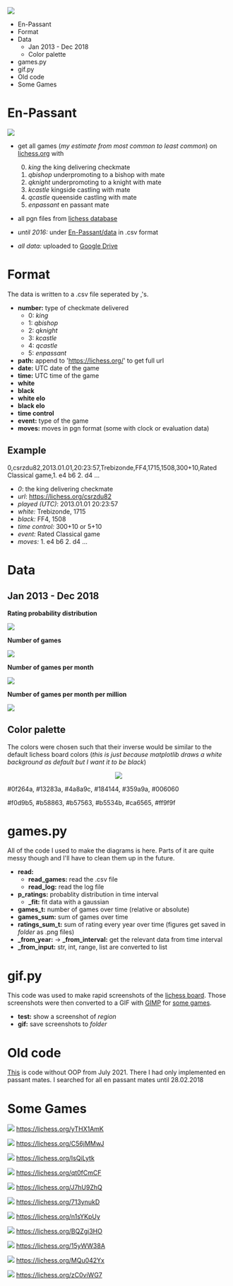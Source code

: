 ![](/blob/main/figures/logo.png)

- En-Passant
- Format
- Data
  - Jan 2013 - Dec 2018
  - Color palette
- games.py
- gif.py
- Old code
- Some Games

# En-Passant
![](https://github.com/leftgoes/En-Passant/blob/main/figures/logo.gif)
- get all games (*my estimate from most common to least common*) on [lichess.org](https://lichess.org/) with

  0. *king* the king delivering checkmate
  1. *qbishop* underpromoting to a bishop with mate
  2. *qknight* underpromoting to a knight with mate
  3. *kcastle* kingside castling with mate
  4. *qcastle* queenside castling with mate
  5. *enpassant* en passant mate
    
- all pgn files from [lichess database](https://database.lichess.org/)
- *until 2016:* under [En-Passant/data](https://github.com/leftgoes/En-Passant/tree/main/data) in .csv format
- *all data:* uploaded to [Google Drive](https://drive.google.com/drive/folders/1CwcH0tKB3Gq-M4ZNeDIyZ1CfaqueTHOo?usp=sharing)

# Format
The data is written to a .csv file seperated by ,'s.

- **number:** type of checkmate delivered
  - 0: *king*
  - 1: *qbishop*
  - 2: *qknight*
  - 3: *kcastle*
  - 4: *qcastle*
  - 5: *enpassant*
- **path:** append to 'https://lichess.org/' to get full url
- **date:** UTC date of the game
- **time:** UTC time of the game
- **white**
- **black**
- **white elo**
- **black elo**
- **time control**
- **event:** type of the game
- **moves:** moves in pgn format (some with clock or evaluation data)
## Example
0,csrzdu82,2013.01.01,20:23:57,Trebizonde,FF4,1715,1508,300+10,Rated Classical game,1. e4 b6 2. d4 ...

- *0*: the king delivering checkmate
- *url*: https://lichess.org/csrzdu82
- *played (UTC)*: 2013.01.01 20:23:57
- *white:* Trebizonde, 1715
- *black:* FF4, 1508
- *time control:* 300+10 or 5+10
- *event:* Rated Classical game
- *moves:* 1. e4 b6 2. d4 ...

# Data
## Jan 2013 - Dec 2018
**Rating probability distribution**

![](https://github.com/leftgoes/En-Passant/blob/main/figures/2013-1-2019-1.gif?raw=true)

**Number of games**

![](https://github.com/leftgoes/En-Passant/blob/main/figures/2013-1-2019-1-s.png?raw=true)

**Number of games per month**

![](https://github.com/leftgoes/En-Passant/blob/main/figures/2013-1-2019-1-g.png?raw=true)

**Number of games per month per million**

![](https://github.com/leftgoes/En-Passant/blob/main/figures/2013-1-2019-1-gpm.png?raw=true)

## Color palette
The colors were chosen such that their inverse would be similar to the default lichess board colors (*this is just because matplotlib draws a white background as default but I want it to be black*)

<p align="center"><img src="https://github.com/leftgoes/En-Passant/blob/main/figures/colors.png" /></p>

#0f264a, #13283a, #4a8a9c, #184144, #359a9a, #006060

#f0d9b5, #b58863, #b57563, #b5534b, #ca6565, #ff9f9f

# games.py
All of the code I used to make the diagrams is here. Parts of it are quite messy though and I'll have to clean them up in the future.
- **read:**
    - **read_games:** read the .csv file
    - **read_log:** read the log file
- **p_ratings:** probablity distribution in time interval
    - **_fit:** fit data with a gaussian
- **games_t:** number of games over time (relative or absolute)
- **games_sum:** sum of games over time
- **ratings_sum_t:** sum of rating every year over time (figures get saved in *folder* as .png files)
- **_from_year:** → **_from_interval:** get the relevant data from time interval
- **_from_input:** str, int, range, list are converted to list

# gif.py
This code was used to make rapid screenshots of the [lichess board](https://lichess.org/analysis). Those screenshots were then converted to a GIF with [GIMP](https://www.gimp.org/) for [some games](https://github.com/leftgoes/En-Passant/blob/main/README.md#some-games).
- **test:** show a screenshot of *region*
- **gif:** save screenshots to *folder*

# Old code
[This](https://github.com/leftgoes/En-Passant/tree/main/old) is code without OOP from July 2021. There I had only implemented en passant mates. I searched for all en passant mates until 28.02.2018

# Some Games

![](https://github.com/leftgoes/En-Passant/blob/main/games/yTHX1AmK.gif?raw=true)
https://lichess.org/yTHX1AmK

![](https://github.com/leftgoes/En-Passant/blob/main/games/C56jMMwJ.gif?raw=true)
https://lichess.org/C56jMMwJ

![](https://github.com/leftgoes/En-Passant/blob/main/games/IsQiLytk.gif?raw=true)
https://lichess.org/IsQiLytk

![](https://github.com/leftgoes/En-Passant/blob/main/games/qt0fCmCF.gif?raw=true)
https://lichess.org/qt0fCmCF

![](https://github.com/leftgoes/En-Passant/blob/main/games/J7hU9ZhQ.gif?raw=true)
https://lichess.org/J7hU9ZhQ

![](https://github.com/leftgoes/En-Passant/blob/main/games/713ynukD.gif?raw=true)
https://lichess.org/713ynukD

![](https://github.com/leftgoes/En-Passant/blob/main/games/n1sYKpUy.gif?raw=true)
https://lichess.org/n1sYKpUy

![](https://github.com/leftgoes/En-Passant/blob/main/games/BQZgi3HO.gif?raw=true)
https://lichess.org/BQZgi3HO

![](https://github.com/leftgoes/En-Passant/blob/main/games/15yWW38A.gif?raw=true)
https://lichess.org/15yWW38A

![](https://github.com/leftgoes/En-Passant/blob/main/games/MQu042Yx.gif?raw=true)
https://lichess.org/MQu042Yx

![](https://github.com/leftgoes/En-Passant/blob/main/games/zC0viWG7.gif?raw=true)
https://lichess.org/zC0viWG7
